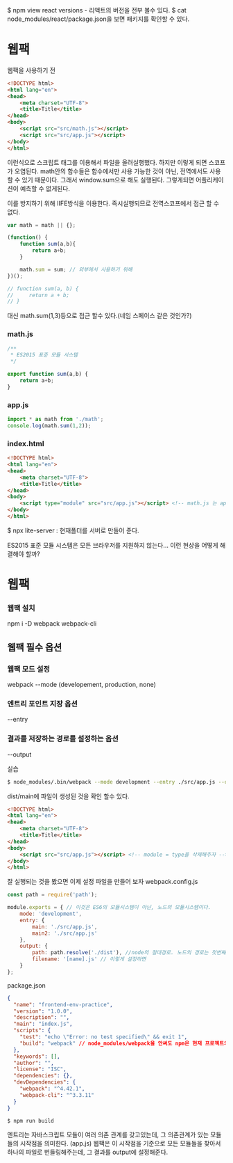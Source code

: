 $ npm view react versions - 리액트의 버전을 전부 볼수 있다.
$ cat node_modules/react/package.json을 보면 패키지를 확인할 수 있다.

# 웹팩
웹팩을 사용하기 전
```html
<!DOCTYPE html>
<html lang="en">
<head>
    <meta charset="UTF-8">
    <title>Title</title>
</head>
<body>
    <script src="src/math.js"></script>
    <script src="src/app.js"></script>
</body>
</html>
```
이런식으로 스크립트 태그를 이용해서 파일을 올려실행했다.
하지만 이렇게 되면 스코프가 오염된다.
math안의 함수들은 함수에서만 사용 가능한 것이 아닌, 전역에서도 사용할 수 있기 때문이다.
그래서 window.sum으로 해도 실행된다.
그렇게되면 어플리케이션이 예측할 수 없게된다.

이를 방지하기 위해 IIFE방식을 이용한다. 즉시실행되므로 전역스코프에서 접근 할 수 없다.

```js
var math = math || {};

(function() {
    function sum(a,b){
        return a+b;
    }

    math.sum = sum; // 외부에서 사용하기 위해
})();

// function sum(a, b) {
//     return a + b;
// }
```

대신 math.sum(1,3)등으로 접근 할수 있다.(네임 스페이스 같은 것인가?)
### math.js
```js
/**
 * ES2015 표준 모듈 시스템
 */

export function sum(a,b) {
    return a+b;
}
```
### app.js
```js
import * as math from './math';
console.log(math.sum(1,2));
```
### index.html
```html
<!DOCTYPE html>
<html lang="en">
<head>
    <meta charset="UTF-8">
    <title>Title</title>
</head>
<body>
    <script type="module" src="src/app.js"></script> <!-- math.js 는 app.js에 추가했으므로 더이상 사용할 필요가 없다. 대신 type="module"이라 써줘야 한다.-->
</body>
</html>
```

$ npx lite-server : 현재폴더를 서버로 만들어 준다.

ES2015 표준 모듈 시스템은 모든 브라우저를 지원하지 않는다... 이런 현상을 어떻게 해결해야 할까?

# 웹팩

### 웹팩 설치 
npm i -D webpack webpack-cli


## 웹팩 필수 옵션
### 웹팩 모드 설정
webpack --mode (developement, production, none)

### 엔트리 포인트 지장 옵션
--entry

### 결과를 저장하는 경로를 설정하는 옵션
--output


실습

```bash
$ node_modules/.bin/webpack --mode development --entry ./src/app.js --output dist/main.js
```
dist/main에 파일이 생성된 것을 확인 할수 있다.
```html
<!DOCTYPE html>
<html lang="en">
<head>
    <meta charset="UTF-8">
    <title>Title</title>
</head>
<body>
    <script src="src/app.js"></script> <!-- module = type을 삭제해주자 -->
</body>
</html>
```

잘 실행되는 것을 봤으면 이제 설정 파일을 만들어 보자
webpack.config.js
```js
const path = require('path');

module.exports = { // 이것은 ES6의 모듈시스템이 아닌, 노드의 모듈시스템이다.
    mode: 'development',
    entry: {
        main: './src/app.js',
        main2: './src/app.js'
    },
    output: {
        path: path.resolve('./dist'), //node의 절대경로. 노드의 경로는 첫번째 줄의 const path = require('path');이다. 
        filename: '[name].js' // 이렇게 설정하면 
    }
};

```
package.json
```json
{
  "name": "frontend-env-practice",
  "version": "1.0.0",
  "description": "",
  "main": "index.js",
  "scripts": {
    "test": "echo \"Error: no test specified\" && exit 1",
    "build": "webpack" // node_modules/webpack을 안써도 npm은 현재 프로젝트의 모듈을 찾아서 webpack 명령어를 찾는다. 
  },
  "keywords": [],
  "author": "",
  "license": "ISC",
  "dependencies": {},
  "devDependencies": {
    "webpack": "^4.42.1",
    "webpack-cli": "^3.3.11"
  }
}
```

```bash
$ npm run build
```
엔트리는 자바스크립트 모듈이 여러 의존 관계를 갖고있는데, 그 의존관계가 있는 모듈들의 시작점을 의미한다. (app.js)
웹팩은 이 시작점을 기준으로 모든 모듈들을 찾아서 하나의 파일로 번들링해주는데, 그 결과를 output에 설정해준다.  
